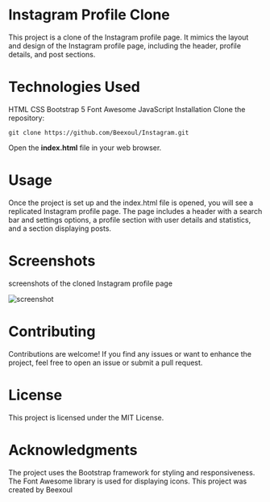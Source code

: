 <h1>Instagram Profile Clone </h1>
This project is a clone of the Instagram profile page. It mimics the layout and design of the Instagram profile page, including the header, profile details, and post sections.

<h1>Technologies Used</h1>
HTML
CSS
Bootstrap 5
Font Awesome
JavaScript
Installation
Clone the repository:

```bash(
git clone https://github.com/Beexoul/Instagram.git
````
Open the <b>index.html</b> file in your web browser.

<h1>Usage</h1>
Once the project is set up and the index.html file is opened, you will see a replicated Instagram profile page. The page includes a header with a search bar and settings options, a profile section with user details and statistics, and a section displaying posts.

<h1>Screenshots</h1>
screenshots of the cloned Instagram profile page 

![screenshot](https://user-images.githubusercontent.com/97790932/235043621-04538f3b-858e-43ef-b006-385bd0592fb0.png)


<h1>Contributing</h1>
Contributions are welcome! If you find any issues or want to enhance the project, feel free to open an issue or submit a pull request.

<h1>License</h1>
This project is licensed under the MIT License.

<h1>Acknowledgments</h1>
The project uses the Bootstrap framework for styling and responsiveness.
The Font Awesome library is used for displaying icons.
This project was created by Beexoul
